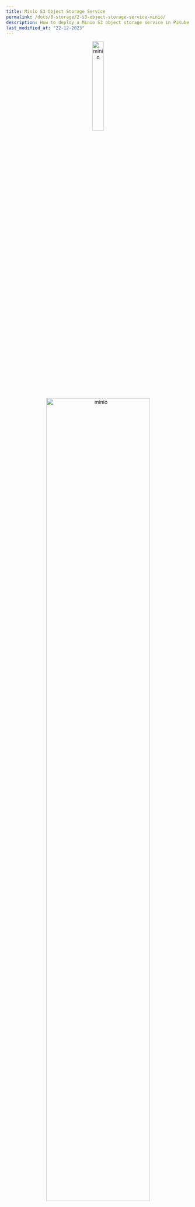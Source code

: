 ```yaml
---
title: Minio S3 Object Storage Service
permalink: /docs/8-storage/2-s3-object-storage-service-minio/
description: How to deploy a Minio S3 object storage service in PiKube Kubernetes cluster.
last_modified_at: "22-12-2023"
---
```


<p align="center">
    <img alt="minio"
    src="../resources/storage//minio-bird-logo.jpg"
    width="25%"
    height="%">
    <!-- Second image -->
    <img alt="minio"
    src="../resources/storage//minio-logo.jpg"
    width="75%"
    height="%">
</p>

- [Minio installation](#minio-installation)
- [Configuring PiKubeS3Cluster Alias for Kubernetes](#configuring-pikubes3cluster-alias-for-kubernetes)

**`Minio`** will be implemented as a Kubernetes service, serving as an **`Object Store`** with an **`S3-compatible backend`** for various Kubernetes services like **`Loki`**, **`Tempo`**, and others.

The [**`official guide`**](https://min.io/docs/minio/kubernetes/upstream/index.html) for installing Minio on Kubernetes recommends using the Minio Operator to set up and manage a multi-tenant S3 cloud service.

However, this deployment will utilize the [**`Vanilla Minio Helm chart`**](https://github.com/minio/minio/tree/master/helm/minio) instead of the **`Minio Operator`**. This choice is due to the lack of a requirement for multi-tenant support. The Vanilla Minio Helm chart is also preferred because it automates the creation of buckets, policies, and users, a process not automated by the Minio Operator.

## Minio installation

- Register the Minio Helm chart repository to your Helm installation

```bash
helm repo add minio https://charts.min.io/
```

- Fetch the latest chart versions from the repository

```bash
helm repo update
```

- Establish a dedicated namespace for Minio within Kubernetes

```bash
kubectl create namespace minio
```

- Create a Minio Secret

Construct a Kubernetes secret **`minio-secret.yaml`**` containing credentials for Minio’s root user, as well as keys for other users (Loki, Tempo) which will be provisioned automatically during the Helm chart installation.

```yaml
cat <<EOF > kubectl apply -f
apiVersion: v1
kind: Secret
metadata:
  name: minio-secret
  namespace: minio
type: Opaque
data:
  rootUser: $(echo -n 'picluster' | base64)
  rootPassword: $(echo -n 'minio-secret1' | base64)
  lokiPassword: $(echo -n 'loki-secret1' | base64)
  tempoPassword: $(echo -n 'tempo-secret1' | base64)
EOF
```

To decode base64

```bash
echo '<encoded_picluster>' | base64 --decode
```

- Create a **`minio-values.yaml`** file, adjusting parameters as necessary

```yaml
existingSecret: minio-secret

drivesPerNode: 1
replicas: 2
pools: 1

affinity:
  nodeAffinity:
    requiredDuringSchedulingIgnoredDuringExecution:
      nodeSelectorTerms:
        - matchExpressions:
            - key: kubernetes.io/arch
              operator: In
              values:
                - arm64

persistence:
  enabled: true
  storageClass: "longhorn"
  accessMode: ReadWriteOnce
  size: 10Gi

resources:
  requests:
    memory: "1Gi"
  limits:
    memory: "2Gi"  # Optional: Set memory limits to prevent overconsumption

metrics:
  serviceMonitor:
    enabled: true
    includeNode: true

buckets:
  - name: k3s-loki
    policy: none
  - name: k3s-tempo
    policy: none

policies:
  - name: loki
    statements:
      - resources:
          - 'arn:aws:s3:::k3s-loki'
          - 'arn:aws:s3:::k3s-loki/*'
        actions:
          - "s3:DeleteObject"
          - "s3:GetObject"
          - "s3:ListBucket"
          - "s3:PutObject"
  - name: tempo
    statements:
      - resources:
          - 'arn:aws:s3:::k3s-tempo'
          - 'arn:aws:s3:::k3s-tempo/*'
        actions:
          - "s3:DeleteObject"
          - "s3:GetObject"
          - "s3:ListBucket"
          - "s3:PutObject"
          - "s3:GetObjectTagging"
          - "s3:PutObjectTagging"

users:
  - accessKey: loki
    existingSecret: minio-secret
    existingSecretKey: lokiPassword
    policy: loki
  - accessKey: tempo
    existingSecret: minio-secret
    existingSecretKey: tempoPassword
    policy: tempo

ingress:
  enabled: true
  ingressClassName: nginx
  hosts:
    - s3.picluster.quantfinancehub.com
  tls:
    - secretName: minio-tls
      hosts:
        - s3.picluster.quantfinancehub.com
  path: /
  annotations:
    nginx.ingress.kubernetes.io/service-upstream: "true"
    cert-manager.io/cluster-issuer: letsencrypt-issuer
    # Enable cert-manager to create automatically the SSL certificate and store in Secret
    cert-manager.io/common-name: s3.picluster.quantfinancehub.com

consoleIngress:
  enabled: true
  ingressClassName: nginx
  hosts:
    - minio.picluster.quantfinancehub.com
  tls:
    - secretName: minio-console-tls
      hosts:
        - minio.picluster.quantfinancehub.com
  path: /
  annotations:
    nginx.ingress.kubernetes.io/service-upstream: "true"
    cert-manager.io/cluster-issuer: letsencrypt-issuer
    # Enable cert-manager to create automatically the SSL certificate and store in Secret
    cert-manager.io/common-name: minio.picluster.quantfinancehub.com
```

📢 **This configuration establishes the following setup**:

➜ A Minio cluster consisting of 3 nodes (**`replicas`**), each equipped with a single 10GB drive (**`drivesPerNode`**) for storage (**`persistence`**).

➜ The root user's username and password are retrieved from the secret (**`existingSecret`**).

➜ Each node is allocated 1GB of memory (**`resources.requests.memory`**), a necessary reduction from the default 16GB, which is unsuitable for Raspberry Pi ad Orange Pi hardware.

➜ It enables the creation of a Prometheus ServiceMonitor object (**`metrics.serviceMonitor`**) for monitoring purposes.

➜ Minio pods are set to deploy exclusively on x86 architecture nodes (**`affinity`**) to avoid issues arising from mixed-architecture deployment. To get the cluster architecture use

```bash
kubectl get nodes -o jsonpath='{.items[*].status.nodeInfo.architecture}'
```

➜ Specific buckets (**`buckets`**), users (**`users`**), and access policies (**`policies`**) are configured for Loki and Tempo integrations.

➜ An ingress resource (**`ingress`**) is defined for the `S3 service API`, accessible at **`s3.picluster.quantfinancehub.com`**, with annotations to facilitate automatic TLS certificate generation by Cert-Manager.

➜ A separate ingress resource (**`ingressConsole`**) is configured for the Minio console, accessible at **`minio.picluster.quantfinancehub.com`**, also annotated for automatic TLS certificate handling by Cert-Manager.

- Install Minio using the Helm chart with **`minio-values.yaml`**

```bash
helm install minio minio/minio -f minio-values.yaml --namespace minio
```

- Check the status of the Minio pods to ensure they are running correctly

```bash
kubectl get pods -l app.kubernetes.io/name=minio -n minio
```

## Configuring PiKubeS3Cluster Alias for Kubernetes

In this configuration, `PiKubeS3Cluster` will serve as the alias for accessing the Minio instance deployed within the Kubernetes cluster. This alias ensures smooth integration with services like Loki and Tempo.

- To interact with the Kubernetes-specific Minio service hosted at `blueberry-master` node, set up an alias `PiKubeS3Cluster`

```bash
mc alias set PiKubeS3Cluster https://s3.picluster.quantfinancehub.com <root_user_minio_kubernetes> <root_password_minio_kubernetes>
```

Replace `<root_user_minio_kubernetes>` and `<root_password_minio_kubernetes>` with the credentials from the Minio secret configured earlier in `Secret`, namespace `minio`.

- Check that the alias was created successfully

```bash
mc alias list
```

- Test the alias by listing available buckets or creating a new bucket

```bash
mc ls PiKubeS3Cluster
```

Buckets `k3s-loki` and `k3s-tempo` have been already automatically been created leveraging minio helm manifest
